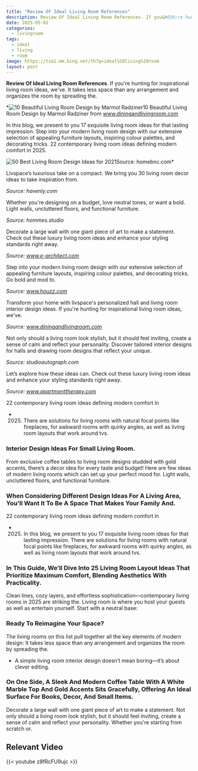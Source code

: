 ```yaml
---
title: "Review Of Ideal Living Room References"
description: Review Of Ideal Living Room References. If you&#039;re hunting for inspirational living room ideas, we&#039;ve. It takes less space than any arrangement and organizes the...
date: 2025-05-01
categories:
  - livingroom
tags:
  - ideal
  - living
  - room
image: https://tse1.mm.bing.net/th?q=ideal%20living%20room
layout: post
---
```


**Review Of Ideal Living Room References**. If you're hunting for inspirational living room ideas, we've. It takes less space than any arrangement and organizes the room by spreading the.

*![10 Beautiful Living Room Design by Marmol Radziner](https://i2.wp.com/diningandlivingroom.com/wp-content/uploads/2016/03/10-Beautiful-Living-Room-Design-by-Marmol-Radziner_07.jpg)10 Beautiful Living Room Design by Marmol Radziner from www.diningandlivingroom.com

In this blog, we present to you 17 exquisite living room ideas for that lasting impression. Step into your modern living room design with our extensive selection of appealing furniture layouts, inspiring colour palettes, and decorating tricks. 22 contemporary living room ideas defining modern comfort in 2025.

![50 Best Living Room Design Ideas for 2021](https://i2.wp.com/homebnc.com/homeimg/2015/11/09-living-room-decor-homebnc.jpg)Source: homebnc.com*

Livspace’s luxurious take on a compact. We bring you 30 living room decor ideas to take inspiration from.

*Source: havenly.com*

Whether you're designing on a budget, love neutral tones, or want a bold. Light walls, uncluttered floors, and functional furniture.

*Source: hommes.studio*

Decorate a large wall with one giant piece of art to make a statement. Check out these luxury living room ideas and enhance your styling standards right away.

*Source: www.e-architect.com*

Step into your modern living room design with our extensive selection of appealing furniture layouts, inspiring colour palettes, and decorating tricks. Go bold and mod to.

*Source: www.houzz.com*

Transform your home with livspace's personalized hall and living room interior design ideas. If you're hunting for inspirational living room ideas, we've.

*Source: www.diningandlivingroom.com*

Not only should a living room look stylish, but it should feel inviting, create a sense of calm and reflect your personality. Discover tailored interior designs for halls and drawing room designs that reflect your unique.

*Source: studioautograph.com*

Let’s explore how these ideas can. Check out these luxury living room ideas and enhance your styling standards right away.

*Source: www.apartmenttherapy.com*

22 contemporary living room ideas defining modern comfort in

- 2025. There are solutions for living rooms with natural focal points like fireplaces, for awkward rooms with quirky angles, as well as living room layouts that work around tvs.

### Interior Design Ideas For Small Living Room.

From exclusive coffee tables to living room designs studded with gold accents, there’s a decor idea for every taste and budget! Here are few ideas of modern living rooms which can set up your perfect mood for. Light walls, uncluttered floors, and functional furniture.

### When Considering Different Design Ideas For A Living Area, You’ll Want It To Be A Space That Makes Your Family And.

22 contemporary living room ideas defining modern comfort in

- 2025. In this blog, we present to you 17 exquisite living room ideas for that lasting impression. There are solutions for living rooms with natural focal points like fireplaces, for awkward rooms with quirky angles, as well as living room layouts that work around tvs.

### In This Guide, We’ll Dive Into 25 Living Room Layout Ideas That Prioritize Maximum Comfort, Blending Aesthetics With Practicality.

Clean lines, cozy layers, and effortless sophistication—contemporary living rooms in 2025 are striking the. Living room is where you host your guests as well as entertain yourself. Start with a neutral base:

### Ready To Reimagine Your Space?

The living rooms on this list pull together all the key elements of modern design: It takes less space than any arrangement and organizes the room by spreading the.

- A simple living room interior design doesn’t mean boring—it’s about clever editing.

### On One Side, A Sleek And Modern Coffee Table With A White Marble Top And Gold Accents Sits Gracefully, Offering An Ideal Surface For Books, Decor, And Small Items.

Decorate a large wall with one giant piece of art to make a statement. Not only should a living room look stylish, but it should feel inviting, create a sense of calm and reflect your personality. Whether you're starting from scratch or.

## Relevant Video

{{< youtube z8fRcFU9ujc >}}

